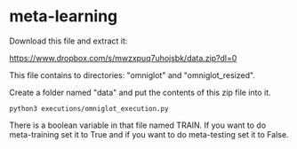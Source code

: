 # meta-learning

Download this file and extract it:

https://www.dropbox.com/s/mwzxpuq7uhojsbk/data.zip?dl=0

This file contains to directories: "omniglot" and "omniglot_resized".

Create a folder named "data" and put the contents of this zip file into it.

    python3 executions/omniglot_execution.py
    
There is a boolean variable in that file named TRAIN. If you want to do meta-training set it to True and if you want to do meta-testing set it to False.
